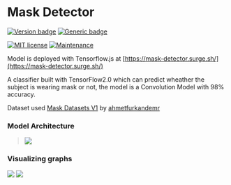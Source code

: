 # Mask Detector
[![Version badge](https://img.shields.io/badge/Version-1.00-green)](https://github.com/SuyashSonawane/Mask-Detector/blob/master/Mask_Detector.ipynb)
[![Generic badge](https://img.shields.io/badge/TensorFlow-2.0-orange.svg)](https://github.com/tensorflow)

[![MIT license](https://img.shields.io/badge/License-MIT-blue.svg)](https://lbesson.mit-license.org/)
[![Maintenance](https://img.shields.io/badge/Maintained%3F-yes-green.svg)](https://github.com/SuyashSonawane/Mask-Detector)

Model is deployed with Tensorflow.js at [https://mask-detector.surge.sh/](https://mask-detector.surge.sh/)


A classifier built with TensorFlow2.0 which can predict wheather the subject is wearing mask or not, the model is a Convolution Model with 98% accuracy.

Dataset used [Mask Datasets V1](https://www.kaggle.com/ahmetfurkandemr/mask-datasets-v1) by [ahmetfurkandemr](https://www.kaggle.com/ahmetfurkandemr)

### Model Architecture
> ![](https://mask-detector.surge.sh/Annotation%202020-04-24%20111953.jpg)

### Visualizing graphs

![](https://mask-detector.surge.sh/acc.png)
![](https://mask-detector.surge.sh/loss.png)
